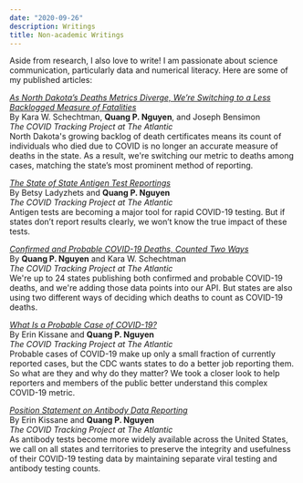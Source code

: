 ```yaml
---
date: "2020-09-26"
description: Writings
title: Non-academic Writings
---
```


Aside from research, I also love to write! I am passionate about science communication, particularly data and numerical literacy. Here are some of my published articles:   

[*As North Dakota’s Deaths Metrics Diverge, We’re Switching to a Less Backlogged Measure of Fatalities*](https://covidtracking.com/blog/north-dakota-deaths-backlog)  
By Kara W. Schechtman, **Quang P. Nguyen**, and Joseph Bensimon  
*The COVID Tracking Project at The Atlantic*    
North Dakota's growing backlog of death certificates means its count of individuals who died due to COVID is no longer an accurate measure of deaths in the state. As a result, we're switching our metric to deaths among cases, matching the state’s most prominent method of reporting.  

[*The State of State Antigen Test Reportings*](https://covidtracking.com/blog/antigen-testing-reporting)  
By Betsy Ladyzhets and **Quang P. Nguyen**   
*The COVID Tracking Project at The Atlantic*  
Antigen tests are becoming a major tool for rapid COVID-19 testing. But if states don’t report results clearly, we won’t know the true impact of these tests.  

[*Confirmed and Probable COVID-19 Deaths, Counted Two Ways*](https://covidtracking.com/blog/confirmed-and-probable-covid-19-deaths-counted-two-ways)  
By **Quang P. Nguyen** and Kara W. Schechtman  
*The COVID Tracking Project at The Atlantic*  
We're up to 24 states publishing both confirmed and probable COVID-19 deaths, and we're adding those data points into our API. But states are also using two different ways of deciding which deaths to count as COVID-19 deaths.  

[*What Is a Probable Case of COVID-19?*](https://covidtracking.com/blog/what-is-a-probable-case-of-covid-19)  
By Erin Kissane and **Quang P. Nguyen**   
*The COVID Tracking Project at The Atlantic*    
Probable cases of COVID-19 make up only a small fraction of currently reported cases, but the CDC wants states to do a better job reporting them. So what are they and why do they matter? We took a closer look to help reporters and members of the public better understand this complex COVID-19 metric.    

[*Position Statement on Antibody Data Reporting*](https://covidtracking.com/blog/antibody-data-reporting)  
By Erin Kissane and **Quang P. Nguyen**  
*The COVID Tracking Project at The Atlantic*    
As antibody tests become more widely available across the United States, we call on all states and territories to preserve the integrity and usefulness of their COVID-19 testing data by maintaining separate viral testing and antibody testing counts.

